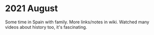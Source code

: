 # 2021 August

Some time in Spain with family. More links/notes in wiki. Watched many videos about history too, it's fascinating.
